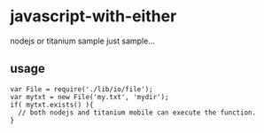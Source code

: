javascript-with-either
======================

nodejs or titanium sample
just sample...

usage
-----

    var File = require('./lib/io/file');
    var mytxt = new File('my.txt', 'mydir');
    if( mytxt.exists() ){
      // both nodejs and titanium mobile can execute the function.
    }

